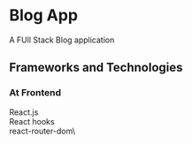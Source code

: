 # Blog App

A FUll Stack Blog application 


<!-- ## App Features -->

## Frameworks and Technologies
### At Frontend 
React.js\
React hooks\
react-router-dom\

<!-- ### At Backend -->

